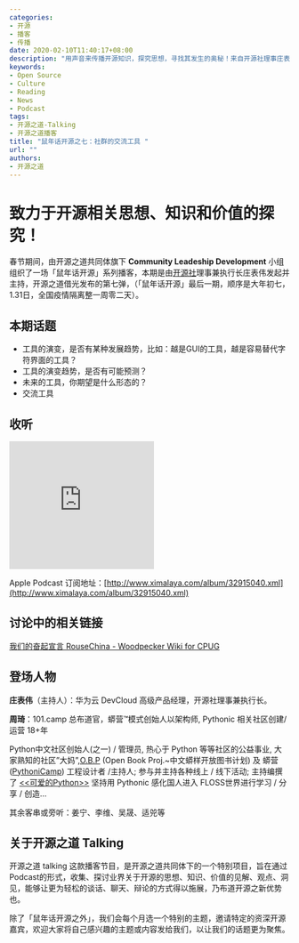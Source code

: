 ```yaml
---
categories:
- 开源
- 播客
- 传播
date: 2020-02-10T11:40:17+08:00
description: "用声音来传播开源知识，探究思想，寻找其发生的奥秘！来自开源社理事庄表伟先生的个人秀！「鼠年话开源」系列依赖最有争议的一次。将怼的风格发挥了一把。"
keywords:
- Open Source
- Culture
- Reading
- News
- Podcast
tags:
- 开源之道-Talking
- 开源之道播客
title: "鼠年话开源之七：社群的交流工具 "
url: ""
authors:
- 开源之道
---
```


# 致力于开源相关思想、知识和价值的探究！

春节期间，由开源之道共同体旗下 **Community Leadeship Development** 小组组织了一场「鼠年话开源」系列播客，本期是由[开源社](http://www.kaiyuanshe.cn)理事兼执行长庄表伟发起并主持，开源之道借光发布的第七弹，（「鼠年话开源」最后一期，顺序是大年初七，1.31日，全国疫情隔离整一周零二天）。

## 本期话题

* 工具的演变，是否有某种发展趋势，比如：越是GUI的工具，越是容易替代字符界面的工具？
* 工具的演变趋势，是否有可能预测？
* 未来的工具，你期望是什么形态的？
* 交流工具

## 收听

<iframe height="230" width="260" src="https://www.ximalaya.com/thirdparty/player/sound/player.html?id=252186212&type=red" frameborder=0 allowfullscreen></iframe>

Apple Podcast 订阅地址：[http://www.ximalaya.com/album/32915040.xml](http://www.ximalaya.com/album/32915040.xml)



## 讨论中的相关链接

[我们的奋起宣言 RouseChina - Woodpecker Wiki for CPUG](https://wiki.woodpecker.org.cn/moin/RouseChina)



## 登场人物

**庄表伟**（主持人）：华为云 DevCloud 高级产品经理，开源社理事兼执行长。

**周琦**：101.camp 总布道官，蟒营™模式创始人以架构师, Pythonic 相关社区创建/运营 18+年

Python中文社区创始人(之一) / 管理员, 热心于 Python 等等社区的公益事业, 大家熟知的社区”大妈”,[O.B.P](http://code.google.com/p/openbookproject/) (Open Book Proj.~中文蟒样开放图书计划) 及 蟒营([PythoniCamp](http://code.google.com/p/kcpycamp/wiki/PythoniCamp)) 工程设计者 /主持人; 参与并主持各种线上 / 线下活动; 主持编撰了 [<<可爱的Python>>](http://book.douban.com/subject/3884108/) 坚持用 Pythonic 感化国人进入 FLOSS世界进行学习 / 分享 / 创造…

其余客串或旁听：姜宁、李维、吴晟、适兕等

## 关于开源之道 Talking

开源之道 talking 这款播客节目，是开源之道共同体下的一个特别项目，旨在通过Podcast的形式，收集、探讨业界关于开源的思想、知识、价值的见解、观点、洞见，能够让更为轻松的谈话、聊天、辩论的方式得以施展，乃布道开源之新优势也。

除了「鼠年话开源之外」，我们会每个月选一个特别的主题，邀请特定的资深开源嘉宾，欢迎大家将自己感兴趣的主题或内容发给我们，以让我们的话题更为聚焦。
